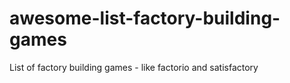 # awesome-list-factory-building-games
List of factory building games - like factorio and satisfactory
